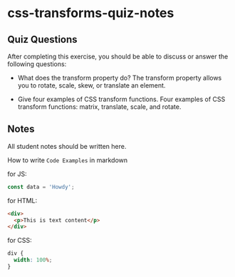 # css-transforms-quiz-notes

## Quiz Questions

After completing this exercise, you should be able to discuss or answer the following questions:

- What does the transform property do?
  The transform property allows you to rotate, scale, skew, or translate an element.

- Give four examples of CSS transform functions.
  Four examples of CSS transform functions: matrix, translate, scale, and rotate.

## Notes

All student notes should be written here.

How to write `Code Examples` in markdown

for JS:

```javascript
const data = 'Howdy';
```

for HTML:

```html
<div>
  <p>This is text content</p>
</div>
```

for CSS:

```css
div {
  width: 100%;
}
```
